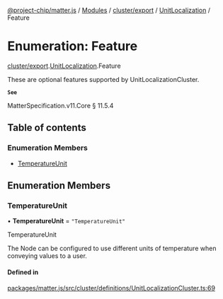[@project-chip/matter.js](../README.md) / [Modules](../modules.md) / [cluster/export](../modules/cluster_export.md) / [UnitLocalization](../modules/cluster_export.UnitLocalization.md) / Feature

# Enumeration: Feature

[cluster/export](../modules/cluster_export.md).[UnitLocalization](../modules/cluster_export.UnitLocalization.md).Feature

These are optional features supported by UnitLocalizationCluster.

**`See`**

MatterSpecification.v11.Core § 11.5.4

## Table of contents

### Enumeration Members

- [TemperatureUnit](cluster_export.UnitLocalization.Feature.md#temperatureunit)

## Enumeration Members

### TemperatureUnit

• **TemperatureUnit** = ``"TemperatureUnit"``

TemperatureUnit

The Node can be configured to use different units of temperature when conveying values to a user.

#### Defined in

[packages/matter.js/src/cluster/definitions/UnitLocalizationCluster.ts:69](https://github.com/project-chip/matter.js/blob/6d3b6a5d957d88a9231d6ecab4bb41f8133112be/packages/matter.js/src/cluster/definitions/UnitLocalizationCluster.ts#L69)
